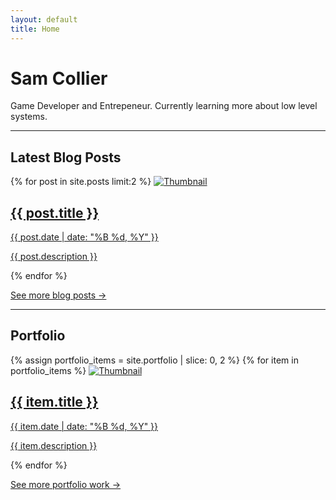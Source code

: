 ```yaml
---
layout: default
title: Home
---
```


# Sam Collier

Game Developer and Entrepeneur. Currently learning more about low level systems.

---

## Latest Blog Posts

<div class="horizontal-grid">
  {% for post in site.posts limit:2 %}
    <a href="{{ post.url }}" class="post-card">
      <img src="{{ post.thumbnail | default: '/assets/thumbs/default.png' }}" alt="Thumbnail">
      <div class="post-info">
        <h2>{{ post.title }}</h2>
        <p class="meta">{{ post.date | date: "%B %d, %Y" }}</p>
        <p>{{ post.description }}</p>
      </div>
    </a>
  {% endfor %}
</div>

<p class="see-more"><a href="/blog.html">See more blog posts →</a></p>

---

## Portfolio

<div class="horizontal-grid">
  {% assign portfolio_items = site.portfolio | slice: 0, 2 %}
  {% for item in portfolio_items %}
    <a href="{{ item.url }}" class="post-card">
      <img src="{{ item.thumbnail | default: '/assets/thumbs/default.png' }}" alt="Thumbnail">
      <div class="post-info">
        <h2>{{ item.title }}</h2>
        <p class="meta">{{ item.date | date: "%B %d, %Y" }}</p>
        <p>{{ item.description }}</p>
      </div>
    </a>
  {% endfor %}
</div>

<p class="see-more"><a href="/portfolio.html">See more portfolio work →</a></p>

